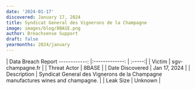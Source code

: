 ```yaml
---
date: '2024-01-17'
discovered: January 17, 2024
title: Syndicat General des Vignerons de la Champagne
image: images/blog/8BASE.png
author: Breachsense Support
draft: false
yearmonths: 2024/january
---
```



| Data Breach Report
------------:     |:-------------:    | :-----:|
| Victim      | sgv-champagne.fr      | 
| Threat Actor      | 8BASE      | 
| Date Discovered      | Jan 17, 2024      | 
| Description      | Syndicat General des Vignerons de la Champagne manufactures wines and champagne.      | 
| Leak Size      | Unknown      | 

